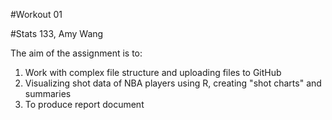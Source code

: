 #Workout 01  

#Stats 133, Amy Wang  

The aim of the assignment is to:  
1. Work with complex file structure and uploading files to GitHub  
2. Visualizing shot data of NBA players using R, creating "shot charts" and summaries  
3. To produce report document
